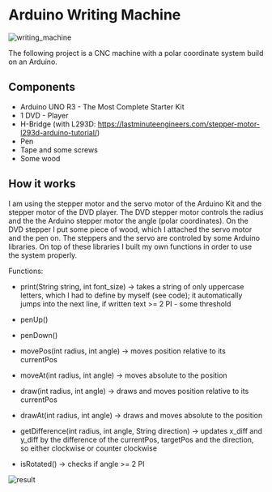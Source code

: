 # Arduino Writing Machine

![writing_machine](https://user-images.githubusercontent.com/35738310/53573718-5d57fe80-3b6e-11e9-8174-7d2ab71b477f.jpg)

The following project is a CNC machine with a polar coordinate system build on an Arduino.

## Components

* Arduino UNO R3 - The Most Complete Starter Kit
* 1 DVD - Player
* H-Bridge (with L293D: https://lastminuteengineers.com/stepper-motor-l293d-arduino-tutorial/)
* Pen
* Tape and some screws
* Some wood

## How it works

I am using the stepper motor and the servo motor of the Arduino Kit and the stepper motor of the DVD player.
The DVD stepper motor controls the radius and the the Arduino stepper motor the angle (polar coordinates).
On the DVD stepper I put some piece of wood, which I attached the servo motor and the pen on. The
steppers and the servo are controled by some Arduino libraries.
On top of these libraries I built my own functions in order to use the system properly.

Functions:
* print(String string, int font_size) -> takes a string of only uppercase letters, which I had to define by myself (see code); it automatically jumps into the next line, if written text >= 2 PI - some threshold

* penUp()

* penDown()

* movePos(int radius, int angle) -> moves position relative to its currentPos

* moveAt(int radius, int angle) -> moves absolute to the position

* draw(int radius, int angle) -> draws and moves position relative to its currentPos

* drawAt(int radius, int angle) -> draws and moves absolute to the position

* getDifference(int radius, int angle, String direction) -> updates x_diff and y_diff by the difference of the currentPos,                                                               targetPos and the direction, so either clockwise or counter                                                                   clockwise

* isRotated() -> checks if angle >= 2 PI


![result](https://user-images.githubusercontent.com/35738310/53573731-65b03980-3b6e-11e9-8122-18a4bcb3e57e.jpg)
